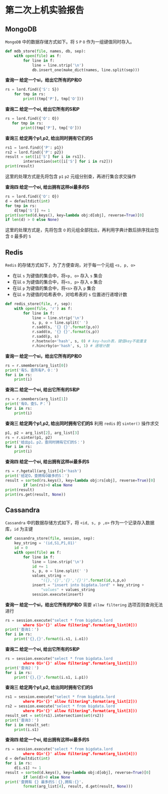 # 第二次上机实验报告

## MongoDB
`MongoDB` 中的数据存储方式如下。将 `S` `P` `O` 作为一组键值同时存入。
```py
def mdb_store(file, names, db, sep):
    with open(file) as f:
        for line in f:
            line = line.strip('\n')
            db.insert_one(make_dict(names, line.split(sep)))
```

**查询一 给定一个si，给出它所有的P和O**
```py
rs = lord.find({'S': S})
    for tmp in rs:
        print((tmp['P'], tmp['O']))
```

**查询二 给定一个oi, 给出它所有的S和P**
```py
rs = lord.find({'O': O})
   for tmp in rs:
       print((tmp['P'], tmp['O']))
```

**查询三 给定两个p1,p2, 给出同时拥有它们的S**
```py
rs1 = lord.find({'P': p1})
rs2 = lord.find({'P': p2})
result = set([i['S'] for i in rs1]).
        intersection(set([i['S'] for i in rs2]))
print(result)
```
这里的处理方式是先将包含 `p1` `p2` 元组分别查，再进行集合求交操作

**查询四 给定一个oi, 给出拥有这样oi最多的S**
```py
rs = lord.find({'O': O})
d = defaultdict(int)
for tmp in rs:
    d[tmp['S']] += 1
print(sorted(d.keys(), key=lambda obj:d[obj], reverse=True)[0]
if len(d) > 0 else None)
```
这里的处理方式是，先将包含 `O` 的元组全部找出，再利用字典计数后排序找出包含 `O` 最多的 `S`

## Redis
`Redis` 的存储方式如下，为了方便查询，对于每一个元组 `<s, p, o>`
+ 在以 `s` 为键值的集合中，将`<p, o>` 存入 `s` 集合
+ 在以 `o` 为键值的集合中，将`<s, p>` 存入 `o` 集合
+ 在以 `p` 为键值的集合中，将`<s>` 存入 `p` 集合
+ 在以 `o` 为键值的哈希表中，对哈希表的 `s` 位置进行递增计数

```py
def redis_store(file, r, sep):
    with open(file, 'r') as f:
        for line in f:
            line = line.strip('\n')
            s, p, o = line.split(' ')
            r.sadd(s, '{} {}'.format(p,o))
            r.sadd(o, '{} {}'.format(s,p))
            r.sadd(p, s)
            r.hsetnx(o+'hash', s, 0) # key-hash表，键值key不能重复
            r.hincrby(o+'hash', s, 1) # 递增计数
```

**查询一 给定一个si，给出它所有的P和O**
```py
rs = r.smembers(arg_list[0])
print('有S，查所有P，O：')
for i in rs:
    print(i)
```

**查询二 给定一个oi, 给出它所有的S和P**
```py
rs = r.smembers(arg_list[1])
print('有O，查S，P：')
for i in rs:
    print(i)
```

**查询三 给定两个p1,p2, 给出同时拥有它们的S**
利用 `redis` 的 `sinter()` 操作求交
```py
p1, p2 = arg_list[2], arg_list[3]
rs = r.sinter(p1, p2)
print('给出p1，p2，查同时拥有它们的S：')
for i in rs:
    print(i)
```

**查询四 给定一个oi, 给出拥有这样oi最多的S**
```py
rs = r.hgetall(arg_list[4]+'hash')
print('给定O，查拥有O最多的S：')
result = sorted(rs.keys(), key=lambda obj:rs[obj], reverse=True)[0]
        if len(rs)>0 else None
print(result)
print(rs.get(result, None))
```

## Cassandra
`Cassandra` 中的数据存储方式如下，将 `<id, s, p ,o>` 作为一个记录存入数据库，`id` 为主键
```py
def cassandra_store(file, session, sep):
    key_string = '(id,S1,P1,O1)'
    id = 0
    with open(file) as f:
        for line in f:
            line = line.strip('\n')
            id += 1
            s, p, o = line.split(' ')
            values_string =
                "({},'{}','{}','{}')".format(id,s,p,o)
            insert = "insert into bigdata.lord" + key_string +
                "values" + values_string
            session.execute(insert)
```

**查询一 给定一个si，给出它所有的P和O**
需要 `allow filtering` 选项否则查询无法进行
```py
rs = session.execute("select * from bigdata.lord
        where S1='{}' allow filtering".format(arg_list[0]))
print('查询1：')
for i in rs:
    print('{},{}'.format(i.s1, i.o1))
```

**查询二 给定一个oi, 给出它所有的S和P**
```py
rs = session.execute("select * from bigdata.lord
        where O1='{}' allow filtering".format(arg_list[1]))
print('查询2：')
for i in rs:
    print('{},{}'.format(i.s1, i.p1))
```

**查询三 给定两个p1,p2, 给出同时拥有它们的S**
```py
rs1 = session.execute("select * from bigdata.lord
        where P1='{}' allow filtering".format(arg_list[2]))
rs2 = session.execute("select * from bigdata.lord
        where P1='{}' allow filtering".format(arg_list[3]))
result_set = set(rs1).intersection(set(rs2))
print('查询3：')
for i in result_set:
    print(i.s1)
```

**查询四 给定一个oi, 给出拥有这样oi最多的S**
```py
rs = session.execute("select * from bigdata.lord
        where O1='{}' allow filtering".format(arg_list[4]))
d = defaultdict(int)
for i in rs:
    d[i.s1] += 1
result = sorted(d.keys(), key=lambda obj:d[obj], reverse=True)[0]
        if len(d)>0 else None
print('查拥有 {} 最多的S：{},拥有:{}'.
        format(arg_list[4], result, d.get(result, None)))
```

